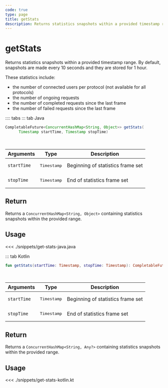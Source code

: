 ```yaml
---
code: true
type: page
title: getStats
description: Returns statistics snapshots within a provided timestamp range.
---
```


# getStats

Returns statistics snapshots within a provided timestamp range.
By default, snapshots are made every 10 seconds and they are stored for 1 hour.

These statistics include:

- the number of connected users per protocol (not available for all protocols)
- the number of ongoing requests
- the number of completed requests since the last frame
- the number of failed requests since the last frame

:::: tabs
::: tab Java

```java
CompletableFuture<ConcurrentHashMap<String, Object>> getStats(
      Timestamp startTime, Timestamp stopTime)
```

<br/>

| Arguments   | Type                      | Description                                                     |
| ----------- | ------------------------- | --------------------------------------------------------------- |
| `startTime` | <pre>Timestamp</pre> | Beginning of statistics frame set |
| `stopTime`  | <pre>Timestamp</pre> | End of statistics frame set |

## Return

Returns a `ConcurrentHashMap<String, Object>` containing statistics snapshots within the provided range.

## Usage

<<< ./snippets/get-stats-java.java

::: tab Kotlin

```kotlin
fun getStats(startTime: Timestamp, stopTime: Timestamp): CompletableFuture<ConcurrentHashMap<String, Any?>>
```

<br/>

| Arguments   | Type                      | Description                                                     |
| ----------- | ------------------------- | --------------------------------------------------------------- |
| `startTime` | <pre>Timestamp</pre> | Beginning of statistics frame set |
| `stopTime`  | <pre>Timestamp</pre> | End of statistics frame set |

## Return

Returns a `ConcurrentHashMap<String, Any?>` containing statistics snapshots within the provided range.

## Usage

<<< ./snippets/get-stats-kotlin.kt
